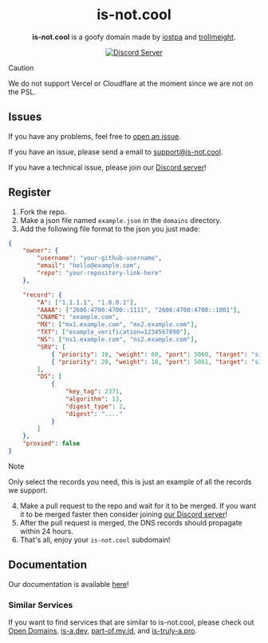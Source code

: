 <h1 align="center">is-not.cool</h1>

<p align="center"><strong>is-not.cool</strong> is a goofy domain made by <a href="https://github.com/iostpa">iostpa</a> and <a href="https://github.com/trollmeight">trollmeight</a>.</p>

<p align="center">
   <a href="https://discord.gg/ZtcFe2s7St"><img alt="Discord Server" src="https://invidget.switchblade.xyz/ZtcFe2s7St"></a>
</p>

[//]: <> (pluh)
   
> [!CAUTION]
> We do not support Vercel or Cloudflare at the moment since we are not on the PSL. 
 
## Issues
If you have any problems, feel free to [open an issue](https://github.com/is-not-cool/register/issues/new/choose).

If you have an issue, please send a email to support@is-not.cool.

If you have a technical issue, please join our [Discord server](https://discord.gg/ZtcFe2s7St)!

## Register
1. Fork the repo.
2. Make a json file named `example.json` in the `domains` directory.
3. Add the following file format to the json you just made:
```json
{
    "owner": {
        "username": "your-github-username",
        "email": "hello@example.com",
        "repo": "your-repository-link-here"
    },

    "record": {
        "A": ["1.1.1.1", "1.0.0.1"],
        "AAAA": ["2606:4700:4700::1111", "2606:4700:4700::1001"],
        "CNAME": "example.com",
        "MX": ["mx1.example.com", "mx2.example.com"],
        "TXT": ["example_verification=1234567890"],
        "NS": ["ns1.example.com", "ns2.example.com"],
        "SRV": [
            { "priority": 10, "weight": 60, "port": 5060, "target": "sipserver.example.com" },
            { "priority": 20, "weight": 10, "port": 5061, "target": "sipbackup.example.com" }
        ],
        "DS": [
            {
                "key_tag": 2371,
                "algorithm": 13,
                "digest_type": 2,
                "digest": "...."
            }
        ]
    },
    "proxied": false
}
```
> [!NOTE]
> Only select the records you need, this is just an example of all the records we support.

4. Make a pull request to the repo and wait for it to be merged. If you want it to be merged faster then consider joining [our Discord server](https://discord.gg/ZtcFe2s7St)!
5. After the pull request is merged, the DNS records should propagate within 24 hours.
6. That's all, enjoy your `is-not.cool` subdomain!

## Documentation
Our documentation is available [here](https://docs.is-not.cool)!

### Similar Services
If you want to find services that are similar to is-not.cool, please check out [Open Domains](https://github.com/open-domains/register), [is-a.dev](https://github.com/is-a-dev/register), [part-of.my.id](https://github.com/partofmyid/register), and [is-truly-a.pro](https://github.com/is-truly-a-pro/register).

